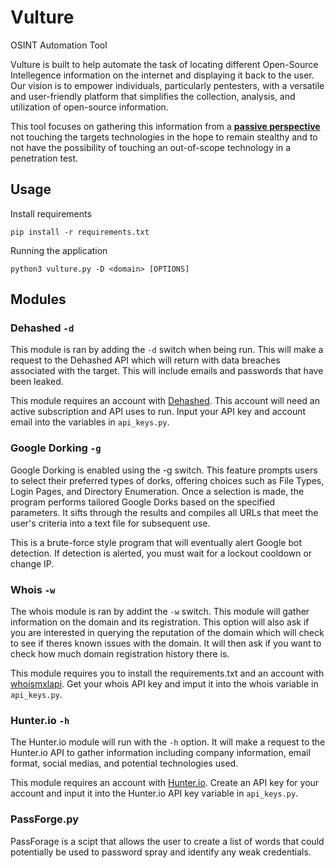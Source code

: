 # Vulture
OSINT Automation Tool

Vulture is built to help automate the task of locating different Open-Source Intellegence information on the internet and displaying it back to the user. Our vision is to empower individuals, particularly pentesters, with a versatile and user-friendly platform that simplifies the collection, analysis, and utilization of open-source information. 

This tool focuses on gathering this information from a <ins>**passive perspective**</ins> not touching the targets technologies in the hope to remain stealthy and to not have the possibility of touching an out-of-scope technology in a penetration test. 

## Usage
Install requirements
```
pip install -r requirements.txt
```

Running the application
```
python3 vulture.py -D <domain> [OPTIONS]
```

## Modules
### Dehashed `-d`
This module is ran by adding the `-d` switch when being run. This will make a request to the Dehashed API which will return with data breaches associated with the target. This will include emails and passwords that have been leaked. 

This module requires an account with [Dehashed](dehashed.com). This account will need an active subscription and API uses to run. Input your API key and account email into the variables in `api_keys.py`. 

### Google Dorking `-g`
Google Dorking is enabled using the -g switch. This feature prompts users to select their preferred types of dorks, offering choices such as File Types, Login Pages, and Directory Enumeration. Once a selection is made, the program performs tailored Google Dorks based on the specified parameters. It sifts through the results and compiles all URLs that meet the user's criteria into a text file for subsequent use.

This is a brute-force style program that will eventually alert Google bot detection. If detection is alerted, you must wait for a lockout cooldown or change IP. 

### Whois `-w`
The whois module is ran by addint the `-w` switch. This module will gather information on the domain and its registration. This option will also ask if you are interested in querying the reputation of the domain which will check to see if theres known issues with the domain. It will then ask if you want to check how much domain registration history there is. 

This module requires you to install the requirements.txt and an account with [whoismxlapi](www.whoisxmlapi.com). Get your whois API key and imput it into the whois variable in `api_keys.py`. 

### Hunter.io `-h`
The Hunter.io module will run with the `-h` option. It will make a request to the Hunter.io API to gather information including company information, email format, social medias, and potential technologies used. 

This module requires an account with [Hunter.io](hunter.io). Create an API key for your account and input it into the Hunter.io API key variable in `api_keys.py`.

### PassForge.py
PassForage is a scipt that allows the user to create a list of words that could potentially be used to password spray and identify any weak credentials. 
